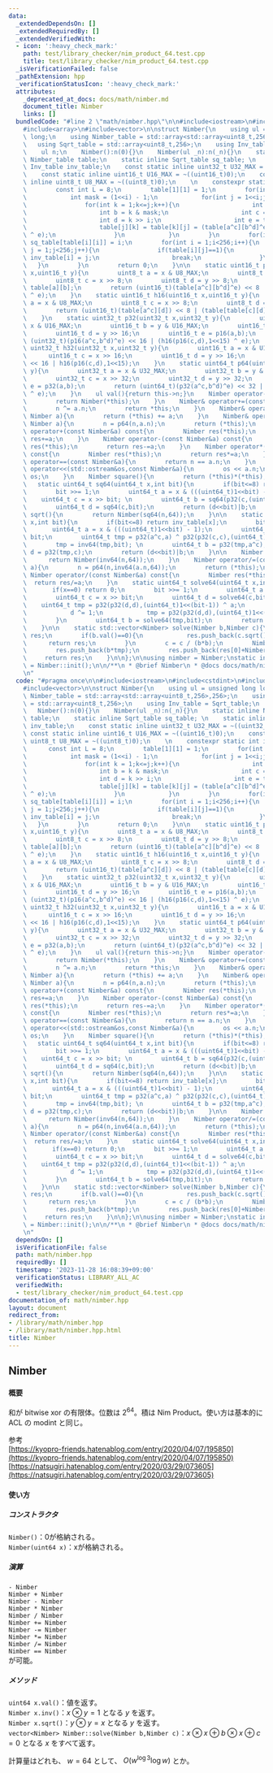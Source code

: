 ```yaml
---
data:
  _extendedDependsOn: []
  _extendedRequiredBy: []
  _extendedVerifiedWith:
  - icon: ':heavy_check_mark:'
    path: test/library_checker/nim_product_64.test.cpp
    title: test/library_checker/nim_product_64.test.cpp
  _isVerificationFailed: false
  _pathExtension: hpp
  _verificationStatusIcon: ':heavy_check_mark:'
  attributes:
    _deprecated_at_docs: docs/math/nimber.md
    document_title: Nimber
    links: []
  bundledCode: "#line 2 \"math/nimber.hpp\"\n\n#include<iostream>\n#include<cstdint>\n\
    #include<array>\n#include<vector>\n\nstruct Nimber{\n    using ul = unsigned long\
    \ long;\n    using Nimber_table = std::array<std::array<uint8_t,256>,256>;\n \
    \   using Sqrt_table = std::array<uint8_t,256>;\n    using Inv_table = Sqrt_table;\n\
    \    ul n;\n    Nimber():n(0){}\n    Nimber(ul _n):n(_n){}\n    static inline\
    \ Nimber_table table;\n    static inline Sqrt_table sq_table; \n    static inline\
    \ Inv_table inv_table;\n    const static inline uint32_t U32_MAX = ~((uint32_t)0);\n\
    \    const static inline uint16_t U16_MAX = ~((uint16_t)0);\n    const static\
    \ inline uint8_t U8_MAX = ~((uint8_t)0);\n    \n    constexpr static int init(){\n\
    \        const int L = 8;\n        table[1][1] = 1;\n        for(int i = 1;i<L;i<<=1){\n\
    \            int mask = (1<<i) - 1;\n            for(int j = 1<<i;j<1<<(2*i);j++){\n\
    \                for(int k = 1;k<=j;k++){\n                    int a = j & mask;\n\
    \                    int b = k & mask;\n                    int c = j >> i;\n\
    \                    int d = k >> i;\n                    int e = table[a][b];\n\
    \                    table[j][k] = table[k][j] = (table[a^c][b^d]^e) << i | (table[table[c][d]][1<<(i-1)]\
    \ ^ e);\n                }\n            }\n        }\n        for(int i = 0;i<256;i++)\
    \ sq_table[table[i][i]] = i;\n        for(int i = 1;i<256;i++){\n            for(int\
    \ j = 1;j<256;j++){\n                if(table[i][j]==1){\n                   \
    \ inv_table[i] = j;\n                    break;\n                }\n         \
    \   }\n        }\n        return 0;\n    }\n\n    static uint16_t p16(uint16_t\
    \ x,uint16_t y){\n        uint8_t a = x & U8_MAX;\n        uint8_t b = y & U8_MAX;\n\
    \        uint8_t c = x >> 8;\n        uint8_t d = y >> 8;\n        uint8_t e =\
    \ table[a][b];\n        return (uint16_t)(table[a^c][b^d]^e) << 8 | (table[table[c][d]][1<<7]\
    \ ^ e);\n    }\n    static uint16_t h16(uint16_t x,uint16_t y){\n        uint8_t\
    \ a = x & U8_MAX;\n        uint8_t c = x >> 8;\n        uint8_t d = y >> 8;\n\
    \        return (uint16_t)(table[a^c][d]) << 8 | (table[table[c][d]][1<<7]);\n\
    \    }\n    static uint32_t p32(uint32_t x,uint32_t y){\n        uint16_t a =\
    \ x & U16_MAX;\n        uint16_t b = y & U16_MAX;\n        uint16_t c = x >> 16;\n\
    \        uint16_t d = y >> 16;\n        uint16_t e = p16(a,b);\n        return\
    \ (uint32_t)(p16(a^c,b^d)^e) << 16 | (h16(p16(c,d),1<<15) ^ e);\n    }\n    static\
    \ uint32_t h32(uint32_t x,uint32_t y){\n        uint16_t a = x & U16_MAX;\n  \
    \      uint16_t c = x >> 16;\n        uint16_t d = y >> 16;\n        return (uint32_t)(p16(a^c,d))\
    \ << 16 | h16(p16(c,d),1<<15);\n    }\n    static uint64_t p64(uint64_t x,uint64_t\
    \ y){\n        uint32_t a = x & U32_MAX;\n        uint32_t b = y & U32_MAX;\n\
    \        uint32_t c = x >> 32;\n        uint32_t d = y >> 32;\n        uint32_t\
    \ e = p32(a,b);\n        return (uint64_t)(p32(a^c,b^d)^e) << 32 | (h32(p32(c,d),1<<31)\
    \ ^ e);\n    }\n    ul val(){return this->n;}\n    Nimber operator-() const{\n\
    \        return Nimber(*this);\n    }\n    Nimber& operator+=(const Nimber a){\n\
    \        n ^= a.n;\n        return *this;\n    }\n    Nimber& operator-=(const\
    \ Nimber a){\n        return (*this) += a;\n    }\n    Nimber& operator*=(const\
    \ Nimber a){\n        n = p64(n,a.n);\n        return (*this);\n    }\n    Nimber\
    \ operator+(const Nimber&a) const{\n        Nimber res(*this);\n        return\
    \ res+=a;\n    }\n    Nimber operator-(const Nimber&a) const{\n        Nimber\
    \ res(*this);\n        return res-=a;\n    }\n    Nimber operator*(const Nimber&a)\
    \ const{\n        Nimber res(*this);\n        return res*=a;\n    }\n    bool\
    \ operator==(const Nimber&a){\n        return n == a.n;\n    }\n    friend std::ostream&\
    \ operator<<(std::ostream&os,const Nimber&a){\n        os << a.n;\n        return\
    \ os;\n    }\n    Nimber square(){\n        return (*this)*(*this);\n    }\n \
    \   static uint64_t sq64(uint64_t x,int bit){\n        if(bit<=8) return sq_table[x];\n\
    \        bit >>= 1;\n        uint64_t a = x & (((uint64_t)1<<bit) - 1);\n    \
    \    uint64_t c = x >> bit; \n        uint64_t b = sq64(p32(c,(uint64_t)1<<(bit-1))^a,bit);\n\
    \        uint64_t d = sq64(c,bit);\n        return (d<<bit)|b;\n    }\n\n    Nimber\
    \ sqrt(){\n        return Nimber(sq64(n,64));\n    }\n\n    static uint64_t inv64(uint64_t\
    \ x,int bit){\n        if(bit<=8) return inv_table[x];\n        bit >>= 1;\n \
    \       uint64_t a = x & (((uint64_t)1<<bit) - 1);\n        uint64_t c = x >>\
    \ bit;\n        uint64_t tmp = p32(a^c,a) ^ p32(p32(c,c),(uint64_t)1<<(bit-1));\n\
    \        tmp = inv64(tmp,bit); \n        uint64_t b = p32(tmp,a^c);\n        uint64_t\
    \ d = p32(tmp,c);\n        return (d<<bit)|b;\n    }\n\n    Nimber inv(){\n  \
    \      return Nimber(inv64(n,64));\n    }\n    Nimber operator/=(const Nimber\
    \ a){\n        n = p64(n,inv64(a.n,64));\n        return (*this);\n    }\n   \
    \ Nimber operator/(const Nimber&a) const{\n        Nimber res(*this);\n      \
    \  return res/=a;\n    }\n    static uint64_t solve64(uint64_t x,int bit){\n \
    \       if(x==0) return 0;\n        bit >>= 1;\n        uint64_t a = x & (((uint64_t)1<<bit)-1);\n\
    \        uint64_t c = x >> bit;\n        uint64_t d = solve64(c,bit);\n\n    \
    \    uint64_t tmp = p32(p32(d,d),(uint64_t)1<<(bit-1)) ^ a;\n        if(tmp>=((uint64_t)1<<(bit-1))){\n\
    \            d ^= 1;\n            tmp = p32(p32(d,d),(uint64_t)1<<(bit-1)) ^ a;\n\
    \        }\n        uint64_t b = solve64(tmp,bit);\n        return (d<<bit)|b;\n\
    \    }\n\n    static std::vector<Nimber> solve(Nimber b,Nimber c){\n        std::vector<Nimber>\
    \ res;\n        if(b.val()==0){\n            res.push_back(c.sqrt());\n      \
    \      return res;\n        }\n        c = c / (b*b);\n        Nimber tmp = solve64(c.val(),64);\n\
    \        res.push_back(b*tmp);\n        res.push_back(res[0]+Nimber(b));\n   \
    \     return res;\n    }\n\n};\n\nusing nimber = Nimber;\nstatic int Nimber_init\
    \ = Nimber::init();\n\n/**\n * @brief Nimber\n * @docs docs/math/nimber.md\n*/\n\
    \n"
  code: "#pragma once\n\n#include<iostream>\n#include<cstdint>\n#include<array>\n\
    #include<vector>\n\nstruct Nimber{\n    using ul = unsigned long long;\n    using\
    \ Nimber_table = std::array<std::array<uint8_t,256>,256>;\n    using Sqrt_table\
    \ = std::array<uint8_t,256>;\n    using Inv_table = Sqrt_table;\n    ul n;\n \
    \   Nimber():n(0){}\n    Nimber(ul _n):n(_n){}\n    static inline Nimber_table\
    \ table;\n    static inline Sqrt_table sq_table; \n    static inline Inv_table\
    \ inv_table;\n    const static inline uint32_t U32_MAX = ~((uint32_t)0);\n   \
    \ const static inline uint16_t U16_MAX = ~((uint16_t)0);\n    const static inline\
    \ uint8_t U8_MAX = ~((uint8_t)0);\n    \n    constexpr static int init(){\n  \
    \      const int L = 8;\n        table[1][1] = 1;\n        for(int i = 1;i<L;i<<=1){\n\
    \            int mask = (1<<i) - 1;\n            for(int j = 1<<i;j<1<<(2*i);j++){\n\
    \                for(int k = 1;k<=j;k++){\n                    int a = j & mask;\n\
    \                    int b = k & mask;\n                    int c = j >> i;\n\
    \                    int d = k >> i;\n                    int e = table[a][b];\n\
    \                    table[j][k] = table[k][j] = (table[a^c][b^d]^e) << i | (table[table[c][d]][1<<(i-1)]\
    \ ^ e);\n                }\n            }\n        }\n        for(int i = 0;i<256;i++)\
    \ sq_table[table[i][i]] = i;\n        for(int i = 1;i<256;i++){\n            for(int\
    \ j = 1;j<256;j++){\n                if(table[i][j]==1){\n                   \
    \ inv_table[i] = j;\n                    break;\n                }\n         \
    \   }\n        }\n        return 0;\n    }\n\n    static uint16_t p16(uint16_t\
    \ x,uint16_t y){\n        uint8_t a = x & U8_MAX;\n        uint8_t b = y & U8_MAX;\n\
    \        uint8_t c = x >> 8;\n        uint8_t d = y >> 8;\n        uint8_t e =\
    \ table[a][b];\n        return (uint16_t)(table[a^c][b^d]^e) << 8 | (table[table[c][d]][1<<7]\
    \ ^ e);\n    }\n    static uint16_t h16(uint16_t x,uint16_t y){\n        uint8_t\
    \ a = x & U8_MAX;\n        uint8_t c = x >> 8;\n        uint8_t d = y >> 8;\n\
    \        return (uint16_t)(table[a^c][d]) << 8 | (table[table[c][d]][1<<7]);\n\
    \    }\n    static uint32_t p32(uint32_t x,uint32_t y){\n        uint16_t a =\
    \ x & U16_MAX;\n        uint16_t b = y & U16_MAX;\n        uint16_t c = x >> 16;\n\
    \        uint16_t d = y >> 16;\n        uint16_t e = p16(a,b);\n        return\
    \ (uint32_t)(p16(a^c,b^d)^e) << 16 | (h16(p16(c,d),1<<15) ^ e);\n    }\n    static\
    \ uint32_t h32(uint32_t x,uint32_t y){\n        uint16_t a = x & U16_MAX;\n  \
    \      uint16_t c = x >> 16;\n        uint16_t d = y >> 16;\n        return (uint32_t)(p16(a^c,d))\
    \ << 16 | h16(p16(c,d),1<<15);\n    }\n    static uint64_t p64(uint64_t x,uint64_t\
    \ y){\n        uint32_t a = x & U32_MAX;\n        uint32_t b = y & U32_MAX;\n\
    \        uint32_t c = x >> 32;\n        uint32_t d = y >> 32;\n        uint32_t\
    \ e = p32(a,b);\n        return (uint64_t)(p32(a^c,b^d)^e) << 32 | (h32(p32(c,d),1<<31)\
    \ ^ e);\n    }\n    ul val(){return this->n;}\n    Nimber operator-() const{\n\
    \        return Nimber(*this);\n    }\n    Nimber& operator+=(const Nimber a){\n\
    \        n ^= a.n;\n        return *this;\n    }\n    Nimber& operator-=(const\
    \ Nimber a){\n        return (*this) += a;\n    }\n    Nimber& operator*=(const\
    \ Nimber a){\n        n = p64(n,a.n);\n        return (*this);\n    }\n    Nimber\
    \ operator+(const Nimber&a) const{\n        Nimber res(*this);\n        return\
    \ res+=a;\n    }\n    Nimber operator-(const Nimber&a) const{\n        Nimber\
    \ res(*this);\n        return res-=a;\n    }\n    Nimber operator*(const Nimber&a)\
    \ const{\n        Nimber res(*this);\n        return res*=a;\n    }\n    bool\
    \ operator==(const Nimber&a){\n        return n == a.n;\n    }\n    friend std::ostream&\
    \ operator<<(std::ostream&os,const Nimber&a){\n        os << a.n;\n        return\
    \ os;\n    }\n    Nimber square(){\n        return (*this)*(*this);\n    }\n \
    \   static uint64_t sq64(uint64_t x,int bit){\n        if(bit<=8) return sq_table[x];\n\
    \        bit >>= 1;\n        uint64_t a = x & (((uint64_t)1<<bit) - 1);\n    \
    \    uint64_t c = x >> bit; \n        uint64_t b = sq64(p32(c,(uint64_t)1<<(bit-1))^a,bit);\n\
    \        uint64_t d = sq64(c,bit);\n        return (d<<bit)|b;\n    }\n\n    Nimber\
    \ sqrt(){\n        return Nimber(sq64(n,64));\n    }\n\n    static uint64_t inv64(uint64_t\
    \ x,int bit){\n        if(bit<=8) return inv_table[x];\n        bit >>= 1;\n \
    \       uint64_t a = x & (((uint64_t)1<<bit) - 1);\n        uint64_t c = x >>\
    \ bit;\n        uint64_t tmp = p32(a^c,a) ^ p32(p32(c,c),(uint64_t)1<<(bit-1));\n\
    \        tmp = inv64(tmp,bit); \n        uint64_t b = p32(tmp,a^c);\n        uint64_t\
    \ d = p32(tmp,c);\n        return (d<<bit)|b;\n    }\n\n    Nimber inv(){\n  \
    \      return Nimber(inv64(n,64));\n    }\n    Nimber operator/=(const Nimber\
    \ a){\n        n = p64(n,inv64(a.n,64));\n        return (*this);\n    }\n   \
    \ Nimber operator/(const Nimber&a) const{\n        Nimber res(*this);\n      \
    \  return res/=a;\n    }\n    static uint64_t solve64(uint64_t x,int bit){\n \
    \       if(x==0) return 0;\n        bit >>= 1;\n        uint64_t a = x & (((uint64_t)1<<bit)-1);\n\
    \        uint64_t c = x >> bit;\n        uint64_t d = solve64(c,bit);\n\n    \
    \    uint64_t tmp = p32(p32(d,d),(uint64_t)1<<(bit-1)) ^ a;\n        if(tmp>=((uint64_t)1<<(bit-1))){\n\
    \            d ^= 1;\n            tmp = p32(p32(d,d),(uint64_t)1<<(bit-1)) ^ a;\n\
    \        }\n        uint64_t b = solve64(tmp,bit);\n        return (d<<bit)|b;\n\
    \    }\n\n    static std::vector<Nimber> solve(Nimber b,Nimber c){\n        std::vector<Nimber>\
    \ res;\n        if(b.val()==0){\n            res.push_back(c.sqrt());\n      \
    \      return res;\n        }\n        c = c / (b*b);\n        Nimber tmp = solve64(c.val(),64);\n\
    \        res.push_back(b*tmp);\n        res.push_back(res[0]+Nimber(b));\n   \
    \     return res;\n    }\n\n};\n\nusing nimber = Nimber;\nstatic int Nimber_init\
    \ = Nimber::init();\n\n/**\n * @brief Nimber\n * @docs docs/math/nimber.md\n*/\n\
    \n"
  dependsOn: []
  isVerificationFile: false
  path: math/nimber.hpp
  requiredBy: []
  timestamp: '2023-11-28 16:08:39+09:00'
  verificationStatus: LIBRARY_ALL_AC
  verifiedWith:
  - test/library_checker/nim_product_64.test.cpp
documentation_of: math/nimber.hpp
layout: document
redirect_from:
- /library/math/nimber.hpp
- /library/math/nimber.hpp.html
title: Nimber
---
```

## Nimber

#### 概要

和が bitwise xor の有限体。位数は $2^{64}$。積は Nim Product。使い方は基本的に ACL の modint と同じ。  

参考<br>
[https://kyopro-friends.hatenablog.com/entry/2020/04/07/195850](https://kyopro-friends.hatenablog.com/entry/2020/04/07/195850)<br>
[https://natsugiri.hatenablog.com/entry/2020/03/29/073605](https://natsugiri.hatenablog.com/entry/2020/03/29/073605)

#### 使い方
##### コンストラクタ
`Nimber()`：0が格納される。  
`Nimber(uint64 x)`：xが格納される。  

##### 演算
`- Nimber`<br>
`Nimber + Nimber`<br>
`Nimber - Nimber`<br>
`Nimber * Nimber`<br>
`Nimber / Nimber`<br>
`Nimber += Nimber`<br>
`Nimber -= Nimber`<br>
`Nimber *= Nimber`<br>
`Nimber /= Nimber`<br>
`Nimber == Nimber`<br>
が可能。

##### メソッド
`uint64 x.val()`：値を返す。<br> 
`Nimber x.inv()`：$x\otimes y=1$ となる $y$ を返す。<br>
`Nimber x.sqrt()`：$y \otimes y = x$ となる $y$ を返す。<br>
`vector<Nimber> Nimber::solve(Nimber b,Nimber c)`：$x\otimes x \oplus b \otimes x \oplus c = 0$ となる $x$ をすべて返す。<br>

計算量はどれも、 $w=64$ として、 $O(w^{\log 3}\log w)$ とか。  
